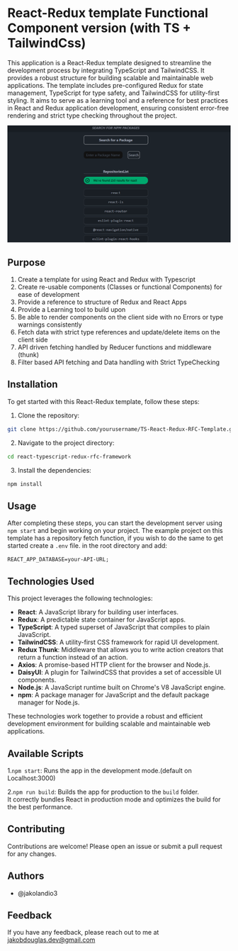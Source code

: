 # React-Redux template Functional Component version (with TS + TailwindCss)

This application is a React-Redux template designed to streamline the development process by integrating TypeScript and TailwindCSS. It provides a robust structure for building scalable and maintainable web applications.
The template includes pre-configured Redux for state management, TypeScript for type safety, and TailwindCSS for utility-first styling. It aims to serve as a learning tool and a reference for best practices in React and Redux application development, ensuring consistent error-free rendering and strict type checking throughout the project.

![Sample-Project](/public//Screenshot%202024-11-28%20175750.png)

## Purpose

1. Create a template for using React and Redux with Typescript
2. Create re-usable components (Classes or functional Components) for ease of development
3. Provide a reference to structure of Redux and React Apps
4. Provide a Learning tool to build upon
5. Be able to render components on the client side with no Errors or type warnings consistently
6. Fetch data with strict type references and update/delete items on the client side
7. API driven fetching handled by Reducer functions and middleware (thunk)
8. Filter based API fetching and Data handling with Strict TypeChecking

## Installation

To get started with this React-Redux template, follow these steps:

1. Clone the repository:

```sh
git clone https://github.com/yourusername/TS-React-Redux-RFC-Template.git
```

2. Navigate to the project directory:

```sh
cd react-typescript-redux-rfc-framework
```

3. Install the dependencies:

```sh
npm install
```

## Usage

After completing these steps, you can start the development server using `npm start` and begin working on your project.
The example project on this template has a repository fetch function, if you wish to do the same to get started create a `.env` file. in the root directory and add:

```env
REACT_APP_DATABASE=your-API-URL;

```

## Technologies Used

This project leverages the following technologies:

- **React**: A JavaScript library for building user interfaces.
- **Redux**: A predictable state container for JavaScript apps.
- **TypeScript**: A typed superset of JavaScript that compiles to plain JavaScript.
- **TailwindCSS**: A utility-first CSS framework for rapid UI development.
- **Redux Thunk**: Middleware that allows you to write action creators that return a function instead of an action.
- **Axios**: A promise-based HTTP client for the browser and Node.js.
- **DaisyUI**: A plugin for TailwindCSS that provides a set of accessible UI components.
- **Node.js**: A JavaScript runtime built on Chrome's V8 JavaScript engine.
- **npm**: A package manager for JavaScript and the default package manager for Node.js.

These technologies work together to provide a robust and efficient development environment for building scalable and maintainable web applications.

## Available Scripts

1.`npm start`: Runs the app in the development mode.(default on Localhost:3000)

2.`npm run build`: Builds the app for production to the `build` folder.\
It correctly bundles React in production mode and optimizes the build for the best performance.

## Contributing

Contributions are welcome! Please open an issue or submit a pull request for any changes.

## Authors

- @jakolandio3

## Feedback

If you have any feedback, please reach out to me at [jakobdouglas.dev@gmail.com](mailto:jakobdouglas.dev@gmail.com)
